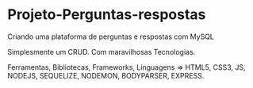 # Projeto-Perguntas-respostas
Criando uma plataforma de perguntas e respostas com MySQL

Simplesmente um CRUD.
Com maravilhosas Tecnologias.

Ferramentas, Bibliotecas, Frameworks, Linguagens =>  HTML5, CSS3, JS, NODEJS, SEQUELIZE, NODEMON, BODYPARSER, EXPRESS.
